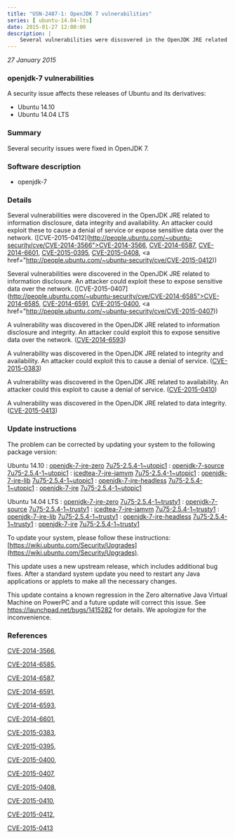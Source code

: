 ```yaml
---
title: "USN-2487-1: OpenJDK 7 vulnerabilities"
series: [ ubuntu-14.04-lts]
date: 2015-01-27 12:00:00
description: |
    Several vulnerabilities were discovered in the OpenJDK JRE related to information disclosure, data integrity and availability. An attacker could exploit these to cause a denial of service or expose sensitive data over the network. ([CVE-2015-0412](http://people.ubuntu.com/~ubuntu-security/cve/CVE-2014-3566">CVE-2014-3566</a>, <a href="http://people.ubuntu.com/~ubuntu-security/cve/CVE-2014-6587">CVE-2014-6587</a>, <a href="http://people.ubuntu.com/~ubuntu-security/cve/CVE-2014-6601">CVE-2014-6601</a>, <a href="http://people.ubuntu.com/~ubuntu-security/cve/CVE-2015-0395">CVE-2015-0395</a>, <a href="http://people.ubuntu.com/~ubuntu-security/cve/CVE-2015-0408">CVE-2015-0408</a>, <a href="http://people.ubuntu.com/~ubuntu-security/cve/CVE-2015-0412))
--- 
```

 
 

*27 January 2015*

### openjdk-7 vulnerabilities

A security issue affects these releases of Ubuntu and its derivatives:

* Ubuntu 14.10
* Ubuntu 14.04 LTS

### Summary

Several security issues were fixed in OpenJDK 7. 

### Software description

* openjdk-7 

### Details

Several vulnerabilities were discovered in the OpenJDK JRE related to information disclosure, data integrity and availability. An attacker could exploit these to cause a denial of service or expose sensitive data over the network. ([CVE-2015-0412](http://people.ubuntu.com/~ubuntu-security/cve/CVE-2014-3566">CVE-2014-3566</a>, <a href="http://people.ubuntu.com/~ubuntu-security/cve/CVE-2014-6587">CVE-2014-6587</a>, <a href="http://people.ubuntu.com/~ubuntu-security/cve/CVE-2014-6601">CVE-2014-6601</a>, <a href="http://people.ubuntu.com/~ubuntu-security/cve/CVE-2015-0395">CVE-2015-0395</a>, <a href="http://people.ubuntu.com/~ubuntu-security/cve/CVE-2015-0408">CVE-2015-0408</a>, <a href="http://people.ubuntu.com/~ubuntu-security/cve/CVE-2015-0412))

Several vulnerabilities were discovered in the OpenJDK JRE related to information disclosure. An attacker could exploit these to expose sensitive data over the network. ([CVE-2015-0407](http://people.ubuntu.com/~ubuntu-security/cve/CVE-2014-6585">CVE-2014-6585</a>, <a href="http://people.ubuntu.com/~ubuntu-security/cve/CVE-2014-6591">CVE-2014-6591</a>, <a href="http://people.ubuntu.com/~ubuntu-security/cve/CVE-2015-0400">CVE-2015-0400</a>, <a href="http://people.ubuntu.com/~ubuntu-security/cve/CVE-2015-0407))

A vulnerability was discovered in the OpenJDK JRE related to information disclosure and integrity. An attacker could exploit this to expose sensitive data over the network. ([CVE-2014-6593](http://people.ubuntu.com/~ubuntu-security/cve/CVE-2014-6593))

A vulnerability was discovered in the OpenJDK JRE related to integrity and availability. An attacker could exploit this to cause a denial of service. ([CVE-2015-0383](http://people.ubuntu.com/~ubuntu-security/cve/CVE-2015-0383))

A vulnerability was discovered in the OpenJDK JRE related to availability. An attacker could this exploit to cause a denial of service. ([CVE-2015-0410](http://people.ubuntu.com/~ubuntu-security/cve/CVE-2015-0410))

A vulnerability was discovered in the OpenJDK JRE related to data integrity. ([CVE-2015-0413](http://people.ubuntu.com/~ubuntu-security/cve/CVE-2015-0413)) 

### Update instructions

The problem can be corrected by updating your system to the following package version:

Ubuntu 14.10
 : [openjdk-7-jre-zero](https://launchpad.net/ubuntu/+source/openjdk-7) <span> [7u75-2.5.4-1~utopic1](https://launchpad.net/ubuntu/+source/openjdk-7/7u75-2.5.4-1~utopic1) </span> 
 : [openjdk-7-source](https://launchpad.net/ubuntu/+source/openjdk-7) <span> [7u75-2.5.4-1~utopic1](https://launchpad.net/ubuntu/+source/openjdk-7/7u75-2.5.4-1~utopic1) </span> 
 : [icedtea-7-jre-jamvm](https://launchpad.net/ubuntu/+source/openjdk-7) <span> [7u75-2.5.4-1~utopic1](https://launchpad.net/ubuntu/+source/openjdk-7/7u75-2.5.4-1~utopic1) </span> 
 : [openjdk-7-jre-lib](https://launchpad.net/ubuntu/+source/openjdk-7) <span> [7u75-2.5.4-1~utopic1](https://launchpad.net/ubuntu/+source/openjdk-7/7u75-2.5.4-1~utopic1) </span> 
 : [openjdk-7-jre-headless](https://launchpad.net/ubuntu/+source/openjdk-7) <span> [7u75-2.5.4-1~utopic1](https://launchpad.net/ubuntu/+source/openjdk-7/7u75-2.5.4-1~utopic1) </span> 
 : [openjdk-7-jre](https://launchpad.net/ubuntu/+source/openjdk-7) <span> [7u75-2.5.4-1~utopic1](https://launchpad.net/ubuntu/+source/openjdk-7/7u75-2.5.4-1~utopic1) </span> 

Ubuntu 14.04 LTS
 : [openjdk-7-jre-zero](https://launchpad.net/ubuntu/+source/openjdk-7) <span> [7u75-2.5.4-1~trusty1](https://launchpad.net/ubuntu/+source/openjdk-7/7u75-2.5.4-1~trusty1) </span> 
 : [openjdk-7-source](https://launchpad.net/ubuntu/+source/openjdk-7) <span> [7u75-2.5.4-1~trusty1](https://launchpad.net/ubuntu/+source/openjdk-7/7u75-2.5.4-1~trusty1) </span> 
 : [icedtea-7-jre-jamvm](https://launchpad.net/ubuntu/+source/openjdk-7) <span> [7u75-2.5.4-1~trusty1](https://launchpad.net/ubuntu/+source/openjdk-7/7u75-2.5.4-1~trusty1) </span> 
 : [openjdk-7-jre-lib](https://launchpad.net/ubuntu/+source/openjdk-7) <span> [7u75-2.5.4-1~trusty1](https://launchpad.net/ubuntu/+source/openjdk-7/7u75-2.5.4-1~trusty1) </span> 
 : [openjdk-7-jre-headless](https://launchpad.net/ubuntu/+source/openjdk-7) <span> [7u75-2.5.4-1~trusty1](https://launchpad.net/ubuntu/+source/openjdk-7/7u75-2.5.4-1~trusty1) </span> 
 : [openjdk-7-jre](https://launchpad.net/ubuntu/+source/openjdk-7) <span> [7u75-2.5.4-1~trusty1](https://launchpad.net/ubuntu/+source/openjdk-7/7u75-2.5.4-1~trusty1) </span> 

To update your system, please follow these instructions: [https://wiki.ubuntu.com/Security/Upgrades](https://wiki.ubuntu.com/Security/Upgrades).

This update uses a new upstream release, which includes additional bug fixes. After a standard system update you need to restart any Java applications or applets to make all the necessary changes.

This update contains a known regression in the Zero alternative Java Virtual Machine on PowerPC and a future update will correct this issue. See https://launchpad.net/bugs/1415282 for details. We apologize for the inconvenience. 

### References

 
 [CVE-2014-3566](http://people.ubuntu.com/~ubuntu-security/cve/CVE-2014-3566), 

 [CVE-2014-6585](http://people.ubuntu.com/~ubuntu-security/cve/CVE-2014-6585), 

 [CVE-2014-6587](http://people.ubuntu.com/~ubuntu-security/cve/CVE-2014-6587), 

 [CVE-2014-6591](http://people.ubuntu.com/~ubuntu-security/cve/CVE-2014-6591), 

 [CVE-2014-6593](http://people.ubuntu.com/~ubuntu-security/cve/CVE-2014-6593), 

 [CVE-2014-6601](http://people.ubuntu.com/~ubuntu-security/cve/CVE-2014-6601), 

 [CVE-2015-0383](http://people.ubuntu.com/~ubuntu-security/cve/CVE-2015-0383), 

 [CVE-2015-0395](http://people.ubuntu.com/~ubuntu-security/cve/CVE-2015-0395), 

 [CVE-2015-0400](http://people.ubuntu.com/~ubuntu-security/cve/CVE-2015-0400), 

 [CVE-2015-0407](http://people.ubuntu.com/~ubuntu-security/cve/CVE-2015-0407), 

 [CVE-2015-0408](http://people.ubuntu.com/~ubuntu-security/cve/CVE-2015-0408), 

 [CVE-2015-0410](http://people.ubuntu.com/~ubuntu-security/cve/CVE-2015-0410), 

 [CVE-2015-0412](http://people.ubuntu.com/~ubuntu-security/cve/CVE-2015-0412), 

 [CVE-2015-0413](http://people.ubuntu.com/~ubuntu-security/cve/CVE-2015-0413)
 


